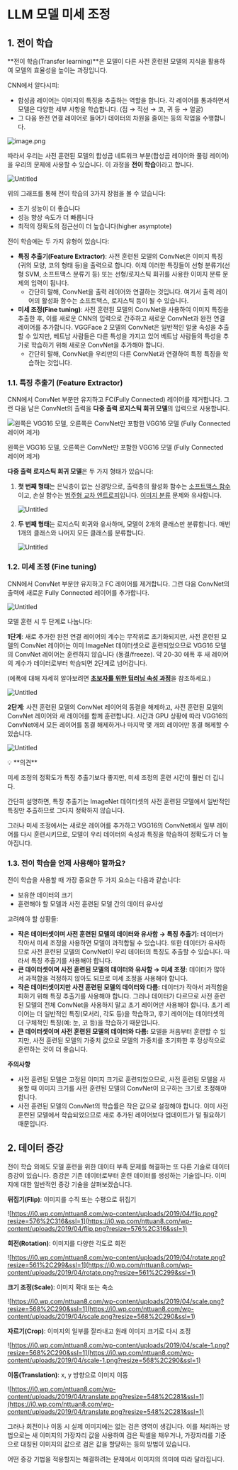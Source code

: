 # LLM 모델 미세 조정

## 1. 전이 학습

**전이 학습(Transfer learning)**은 모델이 다른 사전 훈련된 모델의 지식을 활용하여 모델의 효율성을 높이는 과정입니다.

CNN에서 알다시피:

- 합성곱 레이어는 이미지의 특징을 추출하는 역할을 합니다. 각 레이어를 통과하면서 모델은 다양한 세부 사항을 학습합니다. (점 → 직선 → 코, 귀 등 → 얼굴)
- 그 다음 완전 연결 레이어로 들어가 데이터의 차원을 줄이는 등의 작업을 수행합니다.

![image.png](images/image.png)

따라서 우리는 사전 훈련된 모델의 합성곱 네트워크 부분(합성곱 레이어와 풀링 레이어)을 우리의 문제에 사용할 수 있습니다. 이 과정을 **전이 학습**이라고 합니다.

![Untitled](images/Untitled.png)

위의 그래프를 통해 전이 학습의 3가지 장점을 볼 수 있습니다:

- 초기 성능이 더 좋습니다
- 성능 향상 속도가 더 빠릅니다
- 최적의 정확도의 점근선이 더 높습니다(higher asymptote)

전이 학습에는 두 가지 유형이 있습니다:

- **특징 추출기(Feature Extractor)**: 사전 훈련된 모델의 ConvNet은 이미지 특징(귀의 모양, 코의 형태 등)을 출력으로 합니다. 이제 이러한 특징들이 선형 분류기(선형 SVM, 소프트맥스 분류기 등) 또는 선형/로지스틱 회귀를 사용한 이미지 분류 문제의 입력이 됩니다.
  - 간단히 말해, ConvNet을 출력 레이어와 연결하는 것입니다. 여기서 출력 레이어의 활성화 함수는 소프트맥스, 로지스틱 등이 될 수 있습니다.
- **미세 조정(Fine tuning)**: 사전 훈련된 모델의 ConvNet을 사용하여 이미지 특징을 추출한 후, 이를 새로운 CNN의 입력으로 간주하고 새로운 ConvNet과 완전 연결 레이어를 추가합니다. VGGFace 2 모델의 ConvNet은 일반적인 얼굴 속성을 추출할 수 있지만, 베트남 사람들은 다른 특성을 가지고 있어 베트남 사람들의 특성을 추가로 학습하기 위해 새로운 ConvNet을 추가해야 합니다.
  - 간단히 말해, ConvNet을 우리만의 다른 ConvNet과 연결하여 특정 특징을 학습하는 것입니다.

### 1.1. 특징 추출기 (Feature Extractor)

CNN에서 ConvNet 부분만 유지하고 FC(Fully Connected) 레이어를 제거합니다. 그런 다음 남은 ConvNet의 출력을 **다중 출력 로지스틱 회귀 모델**의 입력으로 사용합니다.

![왼쪽은 VGG16 모델, 오른쪽은 ConvNet만 포함한 VGG16 모델 (Fully Connected 레이어 제거)](images/Untitled%201.png)

왼쪽은 VGG16 모델, 오른쪽은 ConvNet만 포함한 VGG16 모델 (Fully Connected 레이어 제거)

**다중 출력 로지스틱 회귀 모델**은 두 가지 형태가 있습니다:

1. **첫 번째 형태**는 은닉층이 없는 신경망으로, 출력층의 활성화 함수는 [소프트맥스 함수](https://nttuan8.com/bai-7-gioi-thieu-keras-va-bai-toan-phan-loai-anh/#Xay_dung_model)이고, 손실 함수는 [범주형 교차 엔트로피](https://nttuan8.com/bai-7-gioi-thieu-keras-va-bai-toan-phan-loai-anh/#Loss_function)입니다. [이미지 분류](https://nttuan8.com/bai-7-gioi-thieu-keras-va-bai-toan-phan-loai-anh/) 문제와 유사합니다.

   ![Untitled](images/Untitled%202.png)

2. **두 번째 형태**는 로지스틱 회귀와 유사하며, 모델이 2개의 클래스만 분류합니다. 매번 1개의 클래스와 나머지 모든 클래스를 분류합니다.

   ![Untitled](images/Untitled%203.png)

### 1.2. 미세 조정 (Fine tuning)

CNN에서 ConvNet 부분만 유지하고 FC 레이어를 제거합니다. 그런 다음 ConvNet의 출력에 새로운 Fully Connected 레이어를 추가합니다.

![Untitled](images/Untitled%204.png)

모델 훈련 시 두 단계로 나눕니다:

**1단계**: 새로 추가한 완전 연결 레이어의 계수는 무작위로 초기화되지만, 사전 훈련된 모델의 ConvNet 레이어는 이미 ImageNet 데이터셋으로 훈련되었으므로 VGG16 모델의 ConvNet 레이어는 훈련하지 않습니다 (동결/freeze). 약 20-30 에폭 후 새 레이어의 계수가 데이터로부터 학습되면 2단계로 넘어갑니다.

(에폭에 대해 자세히 알아보려면 [**초보자를 위한 딥러닝 속성 과정**](https://www.notion.so/Deep-Learning-Crash-Course-for-Beginners-8c01dd2ad1834f7491025125d5085efe?pvs=21)을 참조하세요.)

![Untitled](images/Untitled%205.png)

**2단계**: 사전 훈련된 모델의 ConvNet 레이어의 동결을 해제하고, 사전 훈련된 모델의 ConvNet 레이어와 새 레이어를 함께 훈련합니다. 시간과 GPU 상황에 따라 VGG16의 ConvNet에서 모든 레이어를 동결 해제하거나 마지막 몇 개의 레이어만 동결 해제할 수 있습니다.

![Untitled](images/Untitled%206.png)

<aside>
💡 **의견**

미세 조정의 정확도가 특징 추출기보다 좋지만, 미세 조정의 훈련 시간이 훨씬 더 깁니다.

간단히 설명하면, 특징 추출기는 ImageNet 데이터셋의 사전 훈련된 모델에서 일반적인 특징만 추출하므로 그다지 정확하지 않습니다.

그러나 미세 조정에서는 새로운 레이어를 추가하고 VGG16의 ConvNet에서 일부 레이어를 다시 훈련시키므로, 모델이 우리 데이터의 속성과 특징을 학습하여 정확도가 더 높아집니다.

</aside>

### 1.3. 전이 학습을 언제 사용해야 할까요?

전이 학습을 사용할 때 가장 중요한 두 가지 요소는 다음과 같습니다:

- 보유한 데이터의 크기
- 훈련해야 할 모델과 사전 훈련된 모델 간의 데이터 유사성

고려해야 할 상황들:

- **작은 데이터셋이며 사전 훈련된 모델의 데이터와 유사함 → 특징 추출기:** 데이터가 작아서 미세 조정을 사용하면 모델이 과적합될 수 있습니다. 또한 데이터가 유사하므로 사전 훈련된 모델의 ConvNet이 우리 데이터의 특징도 추출할 수 있습니다. 따라서 특징 추출기를 사용해야 합니다.
- **큰 데이터셋이며 사전 훈련된 모델의 데이터와 유사함 → 미세 조정:** 데이터가 많아서 과적합을 걱정하지 않아도 되므로 미세 조정을 사용해야 합니다.
- **작은 데이터셋이지만 사전 훈련된 모델의 데이터와 다름:** 데이터가 작아서 과적합을 피하기 위해 특징 추출기를 사용해야 합니다. 그러나 데이터가 다르므로 사전 훈련된 모델의 전체 ConvNet을 사용하지 말고 초기 레이어만 사용해야 합니다. 초기 레이어는 더 일반적인 특징(모서리, 각도 등)을 학습하고, 후기 레이어는 데이터셋의 더 구체적인 특징(예: 눈, 코 등)을 학습하기 때문입니다.
- **큰 데이터셋이며 사전 훈련된 모델의 데이터와 다름:** 모델을 처음부터 훈련할 수 있지만, 사전 훈련된 모델의 가중치 값으로 모델의 가중치를 초기화한 후 정상적으로 훈련하는 것이 더 좋습니다.

**주의사항**

- 사전 훈련된 모델은 고정된 이미지 크기로 훈련되었으므로, 사전 훈련된 모델을 사용할 때 이미지 크기를 사전 훈련된 모델의 ConvNet이 요구하는 크기로 조정해야 합니다.
- 사전 훈련된 모델의 ConvNet의 학습률은 작은 값으로 설정해야 합니다. 이미 사전 훈련된 모델에서 학습되었으므로 새로 추가된 레이어보다 업데이트가 덜 필요하기 때문입니다.

## 2. 데이터 증강

전이 학습 외에도 모델 훈련을 위한 데이터 부족 문제를 해결하는 또 다른 기술로 데이터 증강이 있습니다. 증강은 기존 데이터로부터 훈련 데이터를 생성하는 기술입니다. 이미지에 대한 일반적인 증강 기술을 살펴보겠습니다.

**뒤집기(Flip)**: 이미지를 수직 또는 수평으로 뒤집기

![https://i0.wp.com/nttuan8.com/wp-content/uploads/2019/04/flip.png?resize=576%2C316&ssl=1](https://i0.wp.com/nttuan8.com/wp-content/uploads/2019/04/flip.png?resize=576%2C316&ssl=1)

**회전(Rotation)**: 이미지를 다양한 각도로 회전

![https://i0.wp.com/nttuan8.com/wp-content/uploads/2019/04/rotate.png?resize=561%2C299&ssl=1](https://i0.wp.com/nttuan8.com/wp-content/uploads/2019/04/rotate.png?resize=561%2C299&ssl=1)

**크기 조정(Scale)**: 이미지 확대 또는 축소

![https://i0.wp.com/nttuan8.com/wp-content/uploads/2019/04/scale.png?resize=568%2C290&ssl=1](https://i0.wp.com/nttuan8.com/wp-content/uploads/2019/04/scale.png?resize=568%2C290&ssl=1)

**자르기(Crop)**: 이미지의 일부를 잘라내고 원래 이미지 크기로 다시 조정

![https://i0.wp.com/nttuan8.com/wp-content/uploads/2019/04/scale-1.png?resize=568%2C290&ssl=1](https://i0.wp.com/nttuan8.com/wp-content/uploads/2019/04/scale-1.png?resize=568%2C290&ssl=1)

**이동(Translation)**: x, y 방향으로 이미지 이동

![https://i0.wp.com/nttuan8.com/wp-content/uploads/2019/04/translate.png?resize=548%2C281&ssl=1](https://i0.wp.com/nttuan8.com/wp-content/uploads/2019/04/translate.png?resize=548%2C281&ssl=1)

그러나 회전이나 이동 시 실제 이미지에는 없는 검은 영역이 생깁니다. 이를 처리하는 방법으로는 새 이미지의 가장자리 값을 사용하여 검은 픽셀을 채우거나, 가장자리를 기준으로 대칭된 이미지의 값으로 검은 값을 할당하는 등의 방법이 있습니다.

어떤 증강 기법을 적용할지는 해결하려는 문제에서 이미지의 의미에 따라 달라집니다.
